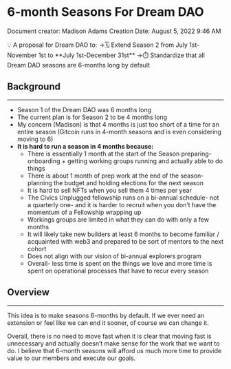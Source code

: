 # 6-month Seasons For Dream DAO

Document creator: Madison Adams
Creation Date: August 5, 2022 9:46 AM

<aside>
💡 A proposal for Dream DAO to: 
→🗓️ Extend Season 2 from July 1st-November 1st to **July 1st-December 31st**
→⏱️ Standardize that all Dream DAO seasons are 6-months long by default

</aside>

## Background

---

- Season 1 of the Dream DAO was 6 months long
- The current plan is for Season 2 to be 4 months long
- My concern (Madison) is that 4 months is just too short of a time for an entire season (Gitcoin runs in 4-month seasons and is even considering moving to 6)
- **It is hard to run a season in 4 months because:**
    - There is essentially 1 month at the start of the Season preparing- onboarding + getting working groups running and actually able to do things
    - There is about 1 month of prep work at the end of the season- planning the budget and holding elections for the next season
    - It is hard to sell NFTs when you sell them 4 times per year
    - The Civics Unplugged fellowship runs on a bi-annual schedule- not a quarterly one- and it is harder to recruit when you don’t have the momentum of a Fellowship wrapping up
    - Workings groups are limited in what they can do with only a few months
    - It will likely take new builders at least 6 months to become familiar / acquainted with web3 and prepared to be sort of mentors to the next cohort
    - Does not align with our vision of bi-annual explorers program
    - Overall- less time is spent on the things we love and more time is spent on operational processes that have to recur every season
    

## Overview

---

This idea is to make seasons 6-months by default. If we ever need an extension or feel like we can end it sooner, of course we can change it. 

Overall, there is no need to move fast when it is clear that moving fast is unnecessary and actually doesn’t make sense for the work that we want to do. I believe that 6-month seasons will afford us much more time to provide value to our members and execute our goals.